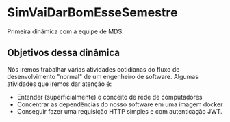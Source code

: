 # SimVaiDarBomEsseSemestre

Primeira dinâmica com a equipe de MDS. 

## Objetivos dessa dinâmica

Nós iremos trabalhar várias atividades cotidianas do fluxo de desenvolvimento "normal" de um engenheiro de software. Algumas atividades que iremos dar atenção é:

* Entender (superficialmente) o conceito de rede de computadores
* Concentrar as dependências do nosso software em uma imagem docker
* Conseguir fazer uma requisição HTTP simples e com autenticação JWT.
